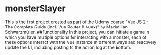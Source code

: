 # monsterSlayer
This is the first project created as part of the Udemy course "Vue JS 2 - The Complete Guide (incl. Vue Router & Vuex)" by Maximilian Schwarzmüller.
##Functionality
In this project, you can initiate a game in which you have multiple options for interacting with a monster, each of these options interact with the Vue instance in different ways and reactively update the UI, including posting to the action log at the bottom.
